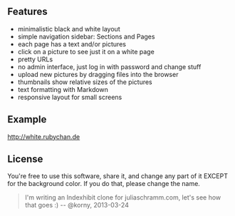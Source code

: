 ## Features

- minimalistic black and white layout
- simple navigation sidebar: Sections and Pages
- each page has a text and/or pictures
- click on a picture to see just it on a white page
- pretty URLs
- no admin interface, just log in with password and change stuff
- upload new pictures by dragging files into the browser
- thumbnails show relative sizes of the pictures
- text formatting with Markdown
- responsive layout for small screens

## Example

<http://white.rubychan.de>

## License

You're free to use this software, share it, and change any part of it EXCEPT for the background color.
If you do that, please change the name.

> I'm writing an Indexhibit clone for juliaschramm.com, let's see how that goes :)
-- @korny, 2013-03-24
